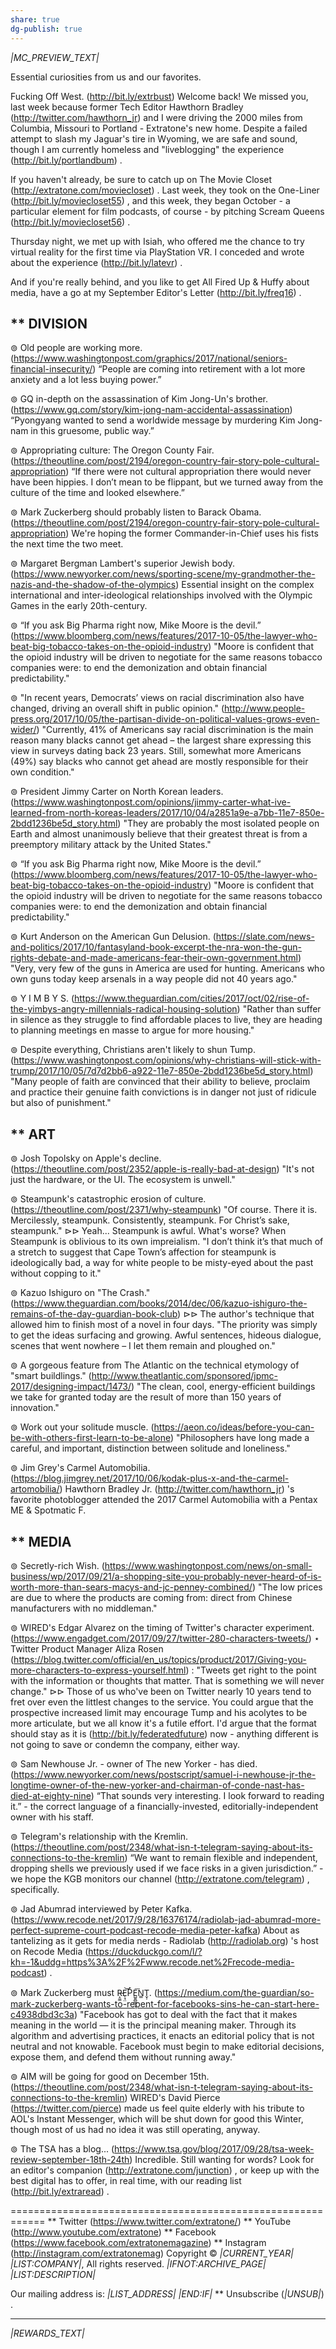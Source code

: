 ```yaml
---
share: true
dg-publish: true
---
```

*|MC_PREVIEW_TEXT|*

Essential curiosities from us and our favorites.

Fucking Off West. (http://bit.ly/extrbust)
Welcome back!
We missed you, last week because former Tech Editor Hawthorn Bradley (http://twitter.com/hawthorn_jr) and I were driving the 2000 miles from Columbia, Missouri to Portland - Extratone's new home. Despite a failed attempt to slash my Jaguar's tire in Wyoming, we are safe and sound, though I am currently homeless and "liveblogging" the experience (http://bit.ly/portlandbum) .

If you haven't already, be sure to catch up on The Movie Closet (http://extratone.com/moviecloset) . Last week, they took on the One-Liner (http://bit.ly/moviecloset55) , and this week, they began October - a particular element for film podcasts, of course - by pitching Scream Queens (http://bit.ly/moviecloset56) .

Thursday night, we met up with Isiah, who offered me the chance to try virtual reality for the first time via PlayStation VR. I conceded and wrote about the experience (http://bit.ly/latevr) .

And if you're really behind, and you like to get All Fired Up & Huffy about media, have a go at my September Editor's Letter (http://bit.ly/freq16) .


** DIVISION
------------------------------------------------------------
⊚ Old people are working more. (https://www.washingtonpost.com/graphics/2017/national/seniors-financial-insecurity/)
“People are coming into retirement with a lot more anxiety and a lot less buying power.”

⊚ GQ in-depth on the assassination of Kim Jong-Un's brother. (https://www.gq.com/story/kim-jong-nam-accidental-assassination)
“Pyongyang wanted to send a worldwide message by murdering Kim Jong-nam in this gruesome, public way.”

⊚ Appropriating culture: The Oregon County Fair. (https://theoutline.com/post/2194/oregon-country-fair-story-pole-cultural-appropriation)
“If there were not cultural appropriation there would never have been hippies. I don’t mean to be flippant, but we turned away from the culture of the time and looked elsewhere.”

⊚ Mark Zuckerberg should probably listen to Barack Obama. (https://theoutline.com/post/2194/oregon-country-fair-story-pole-cultural-appropriation)
We're hoping the former Commander-in-Chief uses his fists the next time the two meet.

⊚ Margaret Bergman Lambert's superior Jewish body. (https://www.newyorker.com/news/sporting-scene/my-grandmother-the-nazis-and-the-shadow-of-the-olympics)
Essential insight on the complex international and inter-ideological relationships involved with the Olympic Games in the early 20th-century.

⊚ “If you ask Big Pharma right now, Mike Moore is the devil.” (https://www.bloomberg.com/news/features/2017-10-05/the-lawyer-who-beat-big-tobacco-takes-on-the-opioid-industry)
"Moore is confident that the opioid industry will be driven to negotiate for the same reasons tobacco companies were: to end the demonization and obtain financial predictability."

⊚ "In recent years, Democrats’ views on racial discrimination also have changed, driving an overall shift in public opinion." (http://www.people-press.org/2017/10/05/the-partisan-divide-on-political-values-grows-even-wider/)
"Currently, 41% of Americans say racial discrimination is the main reason many blacks cannot get ahead – the largest share expressing this view in surveys dating back 23 years. Still, somewhat more Americans (49%) say blacks who cannot get ahead are mostly responsible for their own condition."

⊚ President Jimmy Carter on North Korean leaders. (https://www.washingtonpost.com/opinions/jimmy-carter-what-ive-learned-from-north-koreas-leaders/2017/10/04/a2851a9e-a7bb-11e7-850e-2bdd1236be5d_story.html)
"They are probably the most isolated people on Earth and almost unanimously believe that their greatest threat is from a preemptory military attack by the United States."

⊚ “If you ask Big Pharma right now, Mike Moore is the devil.” (https://www.bloomberg.com/news/features/2017-10-05/the-lawyer-who-beat-big-tobacco-takes-on-the-opioid-industry)
"Moore is confident that the opioid industry will be driven to negotiate for the same reasons tobacco companies were: to end the demonization and obtain financial predictability."

⊚ Kurt Anderson on the American Gun Delusion. (https://slate.com/news-and-politics/2017/10/fantasyland-book-excerpt-the-nra-won-the-gun-rights-debate-and-made-americans-fear-their-own-government.html)
"Very, very few of the guns in America are used for hunting. Americans who own guns today keep arsenals in a way people did not 40 years ago."

⊚ Y I M B Y S. (https://www.theguardian.com/cities/2017/oct/02/rise-of-the-yimbys-angry-millennials-radical-housing-solution)
"Rather than suffer in silence as they struggle to find affordable places to live, they are heading to planning meetings en masse to argue for more housing."

⊚ Despite everything, Christians aren't likely to shun Tump. (https://www.washingtonpost.com/opinions/why-christians-will-stick-with-trump/2017/10/05/7d7d2bb6-a922-11e7-850e-2bdd1236be5d_story.html)
"Many people of faith are convinced that their ability to believe, proclaim and practice their genuine faith convictions is in danger not just of ridicule but also of punishment."


** ART
------------------------------------------------------------
⊚ Josh Topolsky on Apple's decline. (https://theoutline.com/post/2352/apple-is-really-bad-at-design)
"It's not just the hardware, or the UI. The ecosystem is unwell."

⊚ Steampunk's catastrophic erosion of culture. (https://theoutline.com/post/2371/why-steampunk)
"Of course. There it is. Mercilessly, steampunk. Consistently, steampunk. For Christ’s sake, steampunk."
⊳⊳ Yeah... Steampunk is awful. What's worse? When Steampunk is oblivious to its own impreialism.
"I don’t think it’s that much of a stretch to suggest that Cape Town’s affection for steampunk is ideologically bad, a way for white people to be misty-eyed about the past without copping to it."

⊚ Kazuo Ishiguro on "The Crash." (https://www.theguardian.com/books/2014/dec/06/kazuo-ishiguro-the-remains-of-the-day-guardian-book-club)
⊳⊳ The author's technique that allowed him to finish most of a novel in four days.
"The priority was simply to get the ideas surfacing and growing. Awful sentences, hideous dialogue, scenes that went nowhere – I let them remain and ploughed on."

⊚ A gorgeous feature from The Atlantic on the technical etymology of "smart buildlings." (http://www.theatlantic.com/sponsored/jpmc-2017/designing-impact/1473/)
"The clean, cool, energy-efficient buildings we take for granted today are the result of more than 150 years of innovation."

⊚ Work out your solitude muscle. (https://aeon.co/ideas/before-you-can-be-with-others-first-learn-to-be-alone)
"Philosophers have long made a careful, and important, distinction between solitude and loneliness."

⊚ Jim Grey's Carmel Automobilia. (https://blog.jimgrey.net/2017/10/06/kodak-plus-x-and-the-carmel-artomobilia/)
Hawthorn Bradley Jr. (http://twitter.com/hawthorn_jr) 's favorite photoblogger attended the 2017 Carmel Automobilia with a Pentax ME & Spotmatic F.


** MEDIA
------------------------------------------------------------
⊚ Secretly-rich Wish. (https://www.washingtonpost.com/news/on-small-business/wp/2017/09/21/a-shopping-site-you-probably-never-heard-of-is-worth-more-than-sears-macys-and-jc-penney-combined/)
"The low prices are due to where the products are coming from: direct from Chinese manufacturers with no middleman."

⊚ WIRED's Edgar Alvarez on the timing of Twitter's character experiment. (https://www.engadget.com/2017/09/27/twitter-280-characters-tweets/)
⋆ Twitter Product Manager Aliza Rosen (https://blog.twitter.com/official/en_us/topics/product/2017/Giving-you-more-characters-to-express-yourself.html) : "Tweets get right to the point with the information or thoughts that matter. That is something we will never change."
⊳⊳ Those of us who've been on Twitter nearly 10 years tend to fret over even the littlest changes to the service. You could argue that the prospective increased limit may encourage Tump and his acolytes to be more articulate, but we all know it's a futile effort. I'd argue that the format should stay as it is (http://bit.ly/federatedfuture) now - anything different is not going to save or condemn the company, either way.

⊚ Sam Newhouse Jr. - owner of The new Yorker - has died. (https://www.newyorker.com/news/postscript/samuel-i-newhouse-jr-the-longtime-owner-of-the-new-yorker-and-chairman-of-conde-nast-has-died-at-eighty-nine)
“That sounds very interesting. I look forward to reading it.” - the correct language of a financially-invested, editorially-independent owner with his staff.

⊚ Telegram's relationship with the Kremlin. (https://theoutline.com/post/2348/what-isn-t-telegram-saying-about-its-connections-to-the-kremlin)
“We want to remain flexible and independent, dropping shells we previously used if we face risks in a given jurisdiction.” - we hope the KGB monitors our channel (http://extratone.com/telegram) , specifically.

⊚ Jad Abumrad interviewed by Peter Kafka. (https://www.recode.net/2017/9/28/16376174/radiolab-jad-abumrad-more-perfect-supreme-court-podcast-recode-media-peter-kafka)
About as tantelizing as it gets for media nerds - Radiolab (http://radiolab.org) 's host on Recode Media (https://duckduckgo.com/l/?kh=-1&uddg=https%3A%2F%2Fwww.recode.net%2Frecode-media-podcast) .

⊚ Mark Zuckerberg must R̵̝̼̼E̜̘̤͝P̀E̺͍̻̲̦̖͞N̳T̬̹. (https://medium.com/the-guardian/so-mark-zuckerberg-wants-to-repent-for-facebooks-sins-he-can-start-here-c4938dbd3c3a)
"Facebook has got to deal with the fact that it makes meaning in the world — it is the principal meaning maker. Through its algorithm and advertising practices, it enacts an editorial policy that is not neutral and not knowable. Facebook must begin to make editorial decisions, expose them, and defend them without running away."

⊚ AIM will be going for good on December 15th. (https://theoutline.com/post/2348/what-isn-t-telegram-saying-about-its-connections-to-the-kremlin)
WIRED's David Pierce (https://twitter.com/pierce) made us feel quite elderly with his tribute to AOL's Instant Messenger, which will be shut down for good this Winter, though most of us had no idea it was still operating, anyway.

⊚ The TSA has a blog... (https://www.tsa.gov/blog/2017/09/28/tsa-week-review-september-18th-24th)
Incredible.
Still wanting for words?
Look for an editor's companion (http://extratone.com/junction) ,
or keep up with the best
digital has to offer,
in real time,
with our reading list (http://bit.ly/extraread) .

============================================================
** Twitter (https://www.twitter.com/extratone/)
** YouTube (http://www.youtube.com/extratone)
** Facebook (https://www.facebook.com/extratonemagazine)
** Instagram (http://instagram.com/extratonemag)
Copyright © *|CURRENT_YEAR|* *|LIST:COMPANY|*, All rights reserved.
*|IFNOT:ARCHIVE_PAGE|* *|LIST:DESCRIPTION|*

Our mailing address is:
*|LIST_ADDRESS|* *|END:IF|*
** Unsubscribe (*|UNSUB|*)
.
________________________________________________________________________________________________________________________________________________________________________________________________________________________________________________________________________________________________________________________________________________________________________________________________________________________________________________________________________________________________________________________________________________________________________________________________________________________________________________________________________________________________________________________________________________________________________________________________________________________________________________________________________________________________________________________________________________________________________________________________________________________________________

*|REWARDS_TEXT|*